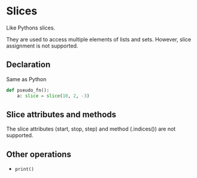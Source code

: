 # Slices

Like Pythons slices.

They are used to access multiple elements of lists and sets. However, slice assignment is not supported.

## Declaration

Same as Python

```python
def pseudo_fn():
    a: slice = slice(10, 2, -3)
```

## Slice attributes and methods

The slice attributes (start, stop, step) and method (.indices()) are not supported.

## Other operations

- `print()`